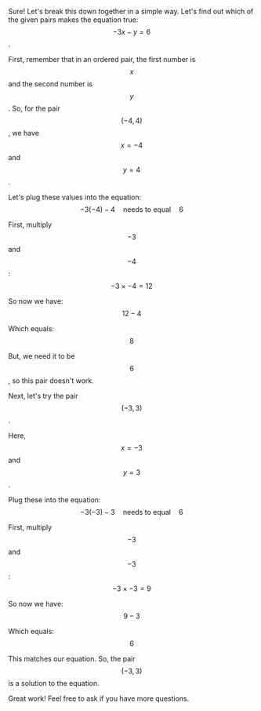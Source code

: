 Sure! Let's break this down together in a simple way. Let's find out which of the given pairs makes the equation true: $$ -3x - y = 6 $$.

First, remember that in an ordered pair, the first number is $$ x $$ and the second number is $$ y $$. So, for the pair $$ (-4, 4) $$, we have $$ x = -4 $$ and $$ y = 4 $$.

Let's plug these values into the equation:
$$ -3(-4) - 4 \quad \text{needs to equal} \quad 6 $$

First, multiply $$ -3 $$ and $$ -4 $$:
$$ -3 \times -4 = 12 $$

So now we have:
$$ 12 - 4 $$

Which equals:
$$ 8 $$

But, we need it to be $$ 6 $$, so this pair doesn't work.

Next, let's try the pair $$ (-3, 3) $$.

Here, $$ x = -3 $$ and $$ y = 3 $$.

Plug these into the equation:
$$ -3(-3) - 3 \quad \text{needs to equal} \quad 6 $$

First, multiply $$ -3 $$ and $$ -3 $$:
$$ -3 \times -3 = 9 $$

So now we have:
$$ 9 - 3 $$

Which equals:
$$ 6 $$

This matches our equation. So, the pair $$ (-3, 3) $$ is a solution to the equation.

Great work! Feel free to ask if you have more questions.